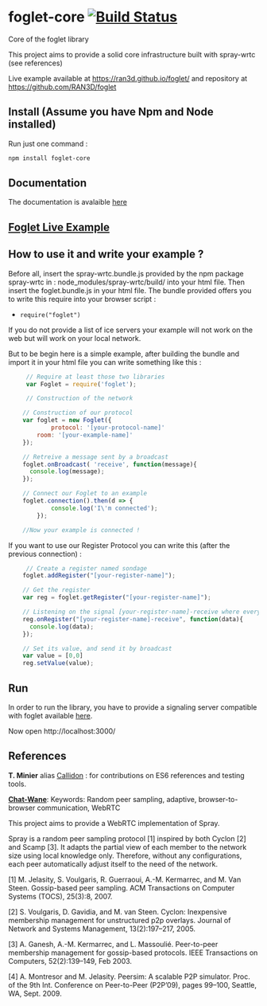 # foglet-core [![Build Status](https://travis-ci.org/RAN3D/foglet-core.svg?branch=master)](https://travis-ci.org/RAN3D/foglet-core)
Core of the foglet library

This project aims to provide a solid core infrastructure built with spray-wrtc (see references)

Live example available at https://ran3d.github.io/foglet/ and repository at https://github.com/RAN3D/foglet   

## Install (Assume you have Npm and Node installed)

Run just one command :
```bash
npm install foglet-core
```
## Documentation

The documentation is avalaible [here](https://ran3d.github.io/foglet-core/)

## [Foglet Live Example](https://ran3d.github.io/foglet-core/example/foglet/foglet.html)

## How to use it and write your example ?
Before all, insert the spray-wrtc.bundle.js provided by the npm package spray-wrtc in : node_modules/spray-wrtc/build/ into your html file.
Then insert the foglet.bundle.js in your html file.
The bundle provided offers you to write this require into your browser script :
- ``` require("foglet") ```

If you do not provide a list of ice servers your example will not work on the web but will work on your local network.

But to be begin here is a simple example, after building the bundle and import it in your html file you can write something like this :
```javascript
     // Require at least those two libraries
     var Foglet = require('foglet');

     // Construction of the network

    // Construction of our protocol
    var foglet = new Foglet({
			protocol: '[your-protocol-name]'
    	room: '[your-example-name]'
    });

    // Retreive a message sent by a broadcast
    foglet.onBroadcast( 'receive', function(message){
      console.log(message);
    });

    // Connect our Foglet to an example
    foglet.connection().then(d => {
			console.log('I\'m connected');
		});

    //Now your example is connected !
```

If you want to use our Register Protocol you can write this (after the previous connection) :

```javascript
     // Create a register named sondage
    foglet.addRegister("[your-register-name]");

    // Get the register
    var reg = foglet.getRegister("[your-register-name]");

    // Listening on the signal [your-register-name]-receive where every data are sent when the register is updated.
    reg.onRegister("[your-register-name]-receive", function(data){
      console.log(data);
    });

    // Set its value, and send it by broadcast
    var value = [0,0]
    reg.setValue(value);
```

## Run

In order to run the library, you have to provide a signaling server compatible with foglet available [here](https://github.com/folkvir/foglet-signaling-server).

Now open http://localhost:3000/


## References

**T. Minier** alias [Callidon](https://github.com/Callidon) :  for contributions on ES6 references and testing tools.

**[Chat-Wane](https://github.com/Chat-Wane/)**:
Keywords: Random peer sampling, adaptive, browser-to-browser communication, WebRTC

This project aims to provide a WebRTC implementation of Spray.

Spray is a random peer sampling protocol [1] inspired by both Cyclon [2] and Scamp [3]. It adapts the partial view of each member to the network size using local knowledge only. Therefore, without any configurations, each peer automatically adjust itself to the need of the network.

[1] M. Jelasity, S. Voulgaris, R. Guerraoui, A.-M. Kermarrec, and M. Van Steen. Gossip-based peer sampling. ACM Transactions on Computer Systems (TOCS), 25(3):8, 2007.

[2] S. Voulgaris, D. Gavidia, and M. van Steen. Cyclon: Inexpensive membership management for unstructured p2p overlays. Journal of Network and Systems Management, 13(2):197–217, 2005.

[3] A. Ganesh, A.-M. Kermarrec, and L. Massoulié. Peer-to-peer membership management for gossip-based protocols. IEEE Transactions on Computers, 52(2):139–149, Feb 2003.

[4] A. Montresor and M. Jelasity. Peersim: A scalable P2P simulator. Proc. of the 9th Int. Conference on Peer-to-Peer (P2P’09), pages 99–100, Seattle, WA, Sept. 2009.
